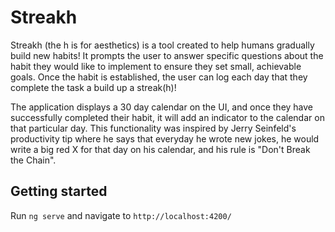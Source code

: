 # Streakh

Streakh (the h is for aesthetics) is a tool created to help humans gradually build new habits! It prompts the user to answer specific questions about the habit they would like to implement to ensure they set small, achievable goals. Once the habit is established, the user can log each day that they complete the task a build up a streak(h)! 

The application displays a 30 day calendar on the UI, and once they have successfully completed their habit, it will add an indicator to the calendar on that particular day. This functionality was inspired by Jerry Seinfeld's productivity tip where he says that everyday he wrote new jokes, he would write a big red X for that day on his calendar, and his rule is "Don't Break the Chain". 

## Getting started 
Run `ng serve` and navigate to `http://localhost:4200/`

